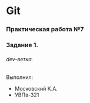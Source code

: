# Git
### Практическая работа №7
### Задание 1.
###### dev-ветка.
Выполнил:
* Московский К.А.
* УВПв-321